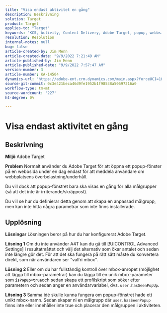 ```yaml
---
title: "Visa endast aktivitet en gång"
description: Beskrivning
solution: Target
product: Target
applies-to: "Target"
keywords: "KCS, Activity, Content Delivery, Adobe Target, popup, webbsida, display, once"
resolution: Resolution
internal-notes: null
bug: false
article-created-by: Jim Menn
article-created-date: "9/9/2022 7:21:49 AM"
article-published-by: Jim Menn
article-published-date: "9/9/2022 7:57:47 AM"
version-number: 3
article-number: KA-14504
dynamics-url: "https://adobe-ent.crm.dynamics.com/main.aspx?forceUCI=1&pagetype=entityrecord&etn=knowledgearticle&id=da1c420f-1030-ed11-9db1-0022480866ad"
source-git-commit: 0c3e421beca46d9fe1952b1f98538a50697216a0
workflow-type: tm+mt
source-wordcount: '227'
ht-degree: 0%

---
```


# Visa endast aktivitet en gång

## Beskrivning


<b>Miljö</b>
Adobe Target

<b>Problem</b>
Normalt använder du Adobe Target för att öppna ett popup-fönster på en webbsida under en dag endast för att meddela användare om webbplatsens överbelastning/underhåll.

Du vill dock att popup-fönstret bara ska visas en gång för alla målgrupper (så att det inte är irriterande/skräppost).

Du vill se hur du definierar detta genom att skapa en anpassad målgrupp, men kan inte hitta några parametrar som inte finns installerade.


## Upplösning


<b>Lösningar</b>
Lösningen beror på hur du har konfigurerat Adobe Target.

<b>Lösning 1</b>
Om du inte använder A4T kan du gå till [!UICONTROL Advanced Settings] i resultatmåttet och välj det alternativ som ökar antalet och sedan inte längre gör det. För att det ska fungera på rätt sätt måste du konvertera direkt, som när användaren ser &quot;valfri mbox&quot;.

<b>Lösning 2</b>
Eller om du har fullständig kontroll över mbox-anropet (möjlighet att lägga till mbox-parametrar) kan du lägga till en unik mbox-parameter som <b>`isPopup=true`</b>och sedan skapa ett profilskript som söker efter parametern och sedan anger en användarvariabel, dvs. `user.hasSeenPopUp`.

<b>Lösning 3</b>
Samma idé skulle kunna fungera om popup-fönstret hade ett unikt mbox-namn.
Sedan skapar ni en målgrupp där `user.hasSeenPopup` finns inte eller innehåller inte true och placerar den målgruppen i aktiviteten.
